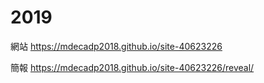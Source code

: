# 2019
網站
https://mdecadp2018.github.io/site-40623226

簡報
https://mdecadp2018.github.io/site-40623226/reveal/
